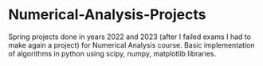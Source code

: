# Numerical-Analysis-Projects
Spring projects done in years 2022 and 2023 (after I failed exams I had to make again a project) for Numerical Analysis course. Basic implementation of algorithms in python using scipy, numpy, matplotlib libraries. 
